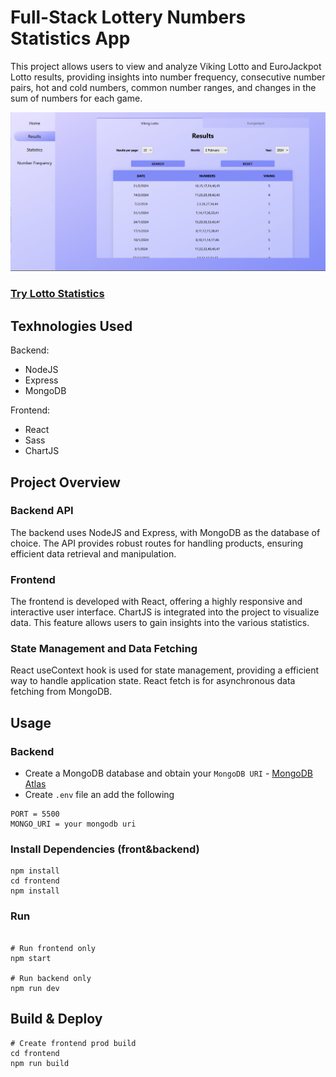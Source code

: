 # Full-Stack Lottery Numbers Statistics App

This project allows users to view and analyze Viking Lotto and EuroJackpot Lotto results, providing insights into number frequency, consecutive number pairs, hot and cold numbers, common number ranges, and changes in the sum of numbers for each game.

<img src="./Frontend/public/lottery.jpg" />

### [Try Lotto Statistics](https://65de077b9069d8008d09c2c8--frabjous-pegasus-105f19.netlify.app/)

## Texhnologies Used

Backend:
- NodeJS
- Express
- MongoDB

Frontend:
- React
- Sass
- ChartJS

## Project Overview

### Backend API
The backend uses NodeJS and Express, with MongoDB as the database of choice. The API provides robust routes for handling products, ensuring efficient data retrieval and manipulation.

### Frontend
The frontend is developed with React, offering a highly responsive and interactive user interface. ChartJS is integrated into the project to visualize data. This feature allows users to gain insights into the various statistics.

### State Management and Data Fetching
React useContext hook is used for state management, providing a efficient way to handle application state. React fetch is for asynchronous data fetching from MongoDB.


## Usage

### Backend
- Create a MongoDB database and obtain your `MongoDB URI` - [MongoDB Atlas](https://www.mongodb.com/cloud/atlas/register)
- Create `.env` file an add the following

```
PORT = 5500
MONGO_URI = your mongodb uri
```
### Install Dependencies (front&backend)

```
npm install
cd frontend
npm install
```

### Run

```

# Run frontend only
npm start

# Run backend only
npm run dev
```

## Build & Deploy

```
# Create frontend prod build
cd frontend
npm run build
```
